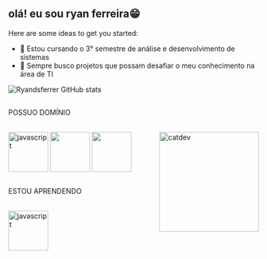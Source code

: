 ## olá! eu sou ryan ferreira😁


Here are some ideas to get you started:
- 🌱 Estou cursando o 3° semestre de análise e desenvolvimento de sistemas
- 👯 Sempre busco projetos que possam desafiar o meu conhecimento na área de TI

![Ryandsferrer GitHub stats](https://github-readme-stats.vercel.app/api?username=Ryandsferrer&show_icons=true&theme=tokyonight)
##
POSSUO DOMÍNIO
<div style='display:inline_block'><br>

   <img align='center' alt='javascript' src='https://cdn.icon-icons.com/icons2/2108/PNG/512/javascript_icon_130900.png' width='80'>

   <img align='center' src='https://cdn.icon-icons.com/icons2/2107/PNG/512/file_type_html_icon_130541.png' width='80'>

   <img align='center' src='https://cdn.icon-icons.com/icons2/2107/PNG/512/file_type_css_icon_130661.png' width='80'>
   <img align='right' alt='catdev' src='https://images6.fanpop.com/image/photos/37500000/Chi-typing-on-a-computer-chis-sweet-home-chis-new-address-37597964-320-240.gif' width='200'     height='200'>
</div>

##
ESTOU APRENDENDO
<div style='display:inline_block'><br>

   <img align='center' alt='javascript' src='https://cdn.icon-icons.com/icons2/2415/PNG/512/c_plain_logo_icon_146610.png' width='80'>
   
</div>
